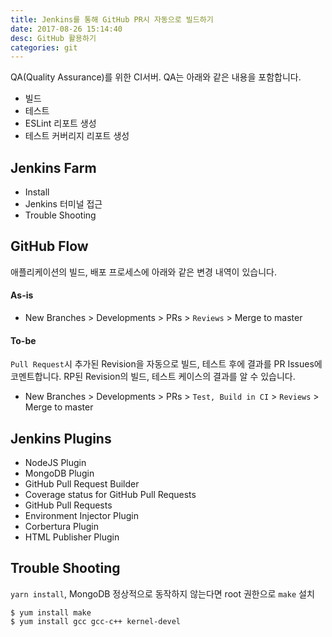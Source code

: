 ```yaml
---
title: Jenkins를 통해 GitHub PR시 자동으로 빌드하기
date: 2017-08-26 15:14:40
desc: GitHub 활용하기
categories: git
---
```


QA(Quality Assurance)를 위한 CI서버. QA는 아래와 같은 내용을 포함합니다.

- 빌드
- 테스트
- ESLint 리포트 생성
- 테스트 커버리지 리포트 생성

## Jenkins Farm

- Install
- Jenkins 터미널 접근
- Trouble Shooting

## GitHub Flow

애플리케이션의 빌드, 배포 프로세스에 아래와 같은 변경 내역이 있습니다.

#### As-is

- New Branches > Developments > PRs > `Reviews` > Merge to master

#### To-be

`Pull Request`시 추가된 Revision을 자동으로 빌드, 테스트 후에 결과를 PR Issues에 코멘트합니다. RP된 Revision의 빌드, 테스트 케이스의 결과를 알 수 있습니다.

- New Branches > Developments > PRs > `Test, Build in CI` > `Reviews` > Merge to master

## Jenkins Plugins

- NodeJS Plugin
- MongoDB Plugin
- GitHub Pull Request Builder
- Coverage status for GitHub Pull Requests
- GitHub Pull Requests
- Environment Injector Plugin
- Corbertura Plugin
- HTML Publisher Plugin

## Trouble Shooting

`yarn install`,  MongoDB 정상적으로 동작하지 않는다면 root 권한으로 `make` 설치

```
$ yum install make
$ yum install gcc gcc-c++ kernel-devel
```
